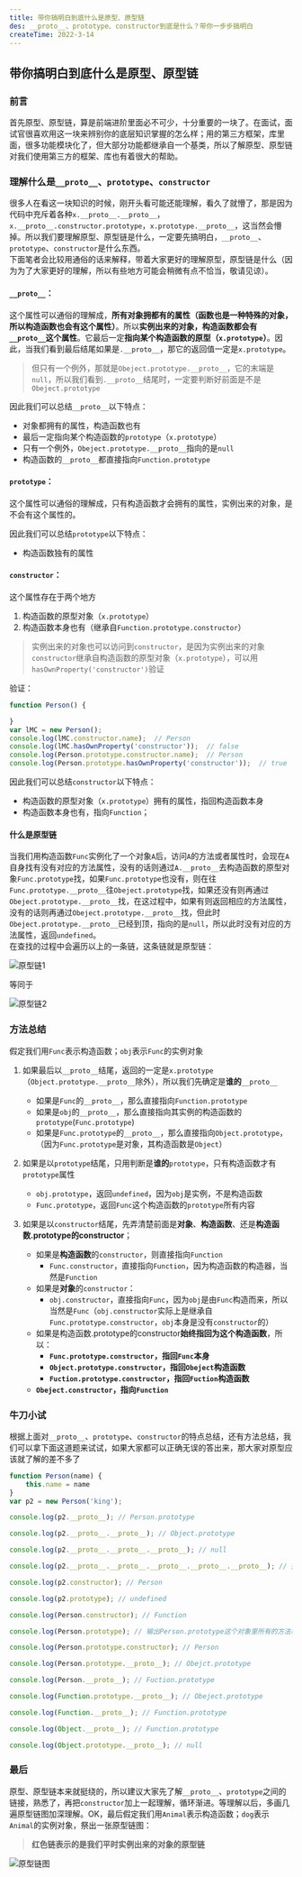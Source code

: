 ```yaml
---
title: 带你搞明白到底什么是原型、原型链
des: __proto__、prototype、constructor到底是什么？带你一步步搞明白
createTime: 2022-3-14
---
```


## 带你搞明白到底什么是原型、原型链

### 前言
首先原型、原型链，算是前端进阶里面必不可少，十分重要的一块了。在面试，面试官很喜欢用这一块来辨别你的底层知识掌握的怎么样；用的第三方框架，库里面，很多功能模块化了，但大部分功能都继承自一个基类，所以了解原型、原型链对我们使用第三方的框架、库也有着很大的帮助。  

### 理解什么是`__proto__`、`prototype`、`constructor`
很多人在看这一块知识的时候，刚开头看可能还能理解，看久了就懵了，那是因为代码中充斥着各种`x.__proto__.__proto__`，`x.__proto__.constructor.prototype`，`x.prototype.__proto__`，这当然会懵掉。所以我们要理解原型、原型链是什么，一定要先搞明白，`__proto__`、`prototype`、`constructor`是什么东西。  
下面笔者会比较用通俗的话来解释，带着大家更好的理解原型，原型链是什么（因为为了大家更好的理解，所以有些地方可能会稍微有点不恰当，敬请见谅）。

#### `__proto__`：
这个属性可以通俗的理解成，**所有对象拥都有的属性（函数也是一种特殊的对象，所以构造函数也会有这个属性）**。所以**实例出来的对象，构造函数都会有`__proto__`这个属性**。它最后一定**指向某个构造函数的原型（`x.prototype`）**。因此，当我们看到最后结尾如果是`.__proto__`，那它的返回值一定是`x.prototype`。
> 但只有一个例外，那就是`Obeject.prototype.__proto__`，它的末端是`null`，所以我们看到`.__proto__`结尾时，一定要判断好前面是不是`Obeject.prototype`

因此我们可以总结`__proto__`以下特点：
- 对象都拥有的属性，构造函数也有
- 最后一定指向某个构造函数的`prototype`（`x.prototype`）
- 只有一个例外，`Obeject.prototype.__proto__`指向的是`null`
- 构造函数的`__proto__`都直接指向`Function.prototype`

#### `prototype`：
这个属性可以通俗的理解成，只有构造函数才会拥有的属性，实例出来的对象，是不会有这个属性的。  

因此我们可以总结`prototype`以下特点：
- 构造函数独有的属性

#### `constructor`：
这个属性存在于两个地方
1. 构造函数的原型对象（`x.prototype`）
2. 构造函数本身也有（继承自`Function.prototype.constructor`）

> 实例出来的对象也可以访问到`constructor`，是因为实例出来的对象`constructor`继承自构造函数的原型对象（`x.prototype`），可以用`hasOwnProperty('constructor')`验证 

验证：
```javascript
function Person() {

}
var lMC = new Person();
console.log(lMC.constructor.name);  // Person
console.log(lMC.hasOwnProperty('constructor'));  // false
console.log(Person.prototype.constructor.name);  // Person
console.log(Person.prototype.hasOwnProperty('constructor'));  // true
```

因此我们可以总结`constructor`以下特点：
- 构造函数的原型对象（`x.prototype`）拥有的属性，指回构造函数本身
- 构造函数本身也有，指向`Function`；

#### 什么是原型链
当我们用构造函数`Func`实例化了一个对象`A`后，访问`A`的方法或者属性时，会现在`A`自身找有没有对应的方法属性，没有的话则通过`A.__proto__`去构造函数的原型对象`Func.prototype`找，如果`Func.prototype`也没有，则在往`Func.prototype.__proto__`往`Obeject.prototype`找，如果还没有则再通过`Obeject.prototype.__proto__`找，在这过程中，如果有则返回相应的方法属性，没有的话则再通过`Obeject.prototype.__proto__`找，但此时`Obeject.prototype.__proto__`已经到顶，指向的是`null`，所以此时没有对应的方法属性，返回`undefined`。  
在查找的过程中会遍历以上的一条链，这条链就是原型链：

![原型链1](../md/about-prototype/pic_1.png)

等同于  




![原型链2](../md/about-prototype/pic_2.png)


### 方法总结
假定我们用`Func`表示构造函数；`obj`表示`Func`的实例对象

1. 如果最后以`__proto__`结尾，返回的一定是`x.prototype`（`Object.prototype.__proto__`除外），所以我们先确定是**谁的**`__proto__`
   - 如果是`Func`的`__proto__`，那么直接指向`Function.prototype`
   - 如果是`obj`的`__proto__`，那么直接指向其实例的构造函数的`prototype`(`Func.prototype`)
   - 如果是`Func.prototype`的`__proto__`，那么直接指向`Object.prototype`，（因为`Func.prototype`是对象，其构造函数是`Object`）

2. 如果是以`prototype`结尾，只用判断是**谁的**`prototype`，只有构造函数才有`prototype`属性
   - `obj.prototype`，返回`undefined`，因为`obj`是实例，不是构造函数
   - `Func.prototype`，返回`Func`这个构造函数的`prototype`所有内容

3. 如果是以`constructor`结尾，先弄清楚前面是**对象**、**构造函数**、还是**构造函数.prototype的constructor**；
   - 如果是**构造函数**的`constructor`，则直接指向`Function`
     - `Func.constructor`，直接指向`Function`，因为构造函数的构造器，当然是`Function`
   - 如果是**对象**的`constructor`：
     - `obj.constructor`，直接指向`Func`，因为`obj`是由`Func`构造而来，所以当然是`Func`（`obj.constructor`实际上是继承自`Func.prototype.constructor`，`obj`本身是没有`constructor`的）
   - 如果是构造函数.prototype的constructor**始终指回为这个构造函数**，所以：
     - **`Func.prototype.constructor`，指回`Func`本身**
     - **`Object.prototype.constructor`，指回`Obeject`构造函数**
     - **`Fuction.prototype.constructor`，指回`Fuction`构造函数**
   - **`Obeject.constructor`，指向`Function`**


### 牛刀小试
根据上面对`__proto__`、`prototype`、`constructor`的特点总结，还有方法总结，我们可以拿下面这道题来试试，如果大家都可以正确无误的答出来，那大家对原型应该就了解的差不多了
```javascript
function Person(name) {
    this.name = name
}
var p2 = new Person('king');

console.log(p2.__proto__); // Person.prototype

console.log(p2.__proto__.__proto__); // Object.prototype

console.log(p2.__proto__.__proto__.__proto__); // null

console.log(p2.__proto__.__proto__.__proto__.__proto__.__proto__); // 报错

console.log(p2.constructor); // Person

console.log(p2.prototype); // undefined

console.log(Person.constructor); // Function

console.log(Person.prototype); // 输出Person.prototype这个对象里所有的方法和属性

console.log(Person.prototype.constructor); // Person

console.log(Person.prototype.__proto__); // Obejct.prototype

console.log(Person.__proto__); // Fuction.prototype

console.log(Function.prototype.__proto__); // Obeject.prototype

console.log(Function.__proto__); // Function.prototype

console.log(Object.__proto__); // Function.prototype

console.log(Object.prototype.__proto__); // null
``` 

### 最后
原型、原型链本来就挺绕的，所以建议大家先了解`__proto__`、`prototype`之间的链接，熟悉了，再把`constructor`加上一起理解，循环渐进。等理解以后，多画几遍原型链图加深理解。OK，最后假定我们用`Animal`表示构造函数；`dog`表示`Animal`的实例对象，祭出一张原型链图：
> **红色链表示的是我们平时实例出来的对象的原型链**

![原型链图](../md/about-prototype/pic_3.png)